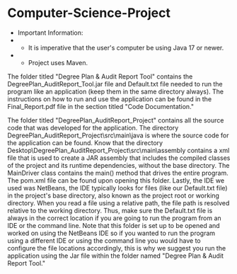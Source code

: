 # Computer-Science-Project 

* Important Information:                                                   
*  - It is imperative that the user's computer be using Java 17 or newer.  
*  - Project uses Maven.


The folder titled "Degree Plan & Audit Report Tool" contains the DegreePlan_AuditReport_Tool.jar file and Default.txt file needed to run the program like an application (keep them in the same directory always). The instructions on how to run and use the application can be found in the Final_Report.pdf file in the section titled "Code Documentation."

The folder titled "DegreePlan_AuditReport_Project" contains all the source code that was developed for the application. 
The directory DegreePlan_AuditReport_Project\src\main\java is where the source code for the application can be found. 
Know that the directory Desktop\DegreePlan_AuditReport_Project\src\main\assembly contains a xml file that is used to create a JAR assembly that includes the compiled classes of the project and its runtime dependencies, without the base directory. 
The MainDriver class contains the main() method that drives the entire program. 
The pom.xml file can be found upon opening this folder. 
Lastly, the IDE we used was NetBeans, the IDE typically looks for files (like our Default.txt file) in the project's base directory, also known as the project root or working directory. When you read a file using a relative path, the file path is resolved relative to the working directory. Thus, make sure the Default.txt file is always in the correct location if you are going to run the program from an IDE or the command line. Note that this folder is set up to be opened and worked on using the NetBeans IDE so if you wanted to run the program using a different IDE or using the command line you would have to configure the file locations accordingly, this is why we suggest you run the application using the Jar file within the folder named "Degree Plan & Audit Report Tool." 

